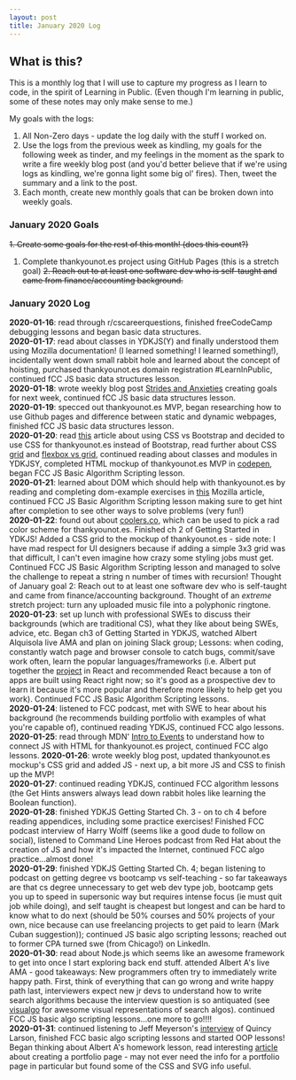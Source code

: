 ```yaml
---
layout: post
title: January 2020 Log
---
```

## What is this? ##
This is a monthly log that I will use to capture my progress as I learn to code, in the spirit of Learning in Public. (Even though I'm learning in public, some of these notes may only make sense to me.)

My goals with the logs:
1. All Non-Zero days - update the log daily with the stuff I worked on.
2. Use the logs from the previous week as kindling, my goals for the following week as tinder, and my feelings in the moment as the spark to write a fire weekly blog post (and you'd better believe that if we're using logs as kindling, we're gonna light some big ol' fires). Then, tweet the summary and a link to the post.
3. Each month, create new monthly goals that can be broken down into weekly goals.

### January 2020 Goals
~~1. Create some goals for the rest of this month! (does this count?)~~
1. Complete thankyounot.es project using GitHub Pages (this is a stretch goal)
~~2. Reach out to at least one software dev who is self-taught and came from finance/accounting background.~~

### January 2020 Log

**2020-01-16**: read through r/cscareerquestions, finished freeCodeCamp debugging lessons and began basic data structures.  
**2020-01-17**: read about classes in YDKJS(Y) and finally understood them using Mozilla documentation! (I learned something! I learned something!), incidentally went down small rabbit hole and learned about the concept of hoisting, purchased thankyounot.es domain registration #LearnInPublic, continued fCC JS basic data structures lesson.   
**2020-01-18**: wrote weekly blog post [Strides and Anxieties](https://jacob-berkelhamer.github.io/Strides-and-Anxieties/) creating goals for next week, continued fCC JS basic data structures lesson.    
**2020-01-19**: specced out thankyounot.es MVP, began researching how to use Github pages and difference between static and dynamic webpages, finished fCC JS basic data structures lesson.    
**2020-01-20**: read [this](https://hackernoon.com/how-css-grid-beats-bootstrap-85d5881cf163) article about using CSS vs Bootstrap and decided to use CSS for thankyounot.es instead of Bootstrap, read further about CSS [grid](https://gridbyexample.com/) and [flexbox vs grid](https://hackernoon.com/the-ultimate-css-battle-grid-vs-flexbox-d40da0449faf), continued reading about classes and modules in YDKJSY, completed HTML mockup of thankyounot.es MVP in [codepen](https://codepen.io/jahberk/pen/VwYVgXE?editors=1000), began FCC JS Basic Algorithm Scripting lesson.    
**2020-01-21**: learned about DOM which should help with thankyounot.es by reading and completing dom-example exercises in [this](https://developer.mozilla.org/en-US/docs/Learn/JavaScript/Client-side_web_APIs/Manipulating_documents) Mozilla article, continued FCC JS Basic Algorithm Scripting lesson making sure to get hint after completion to see other ways to solve problems (very fun!)    
**2020-01-22**: found out about [coolers.co](https://www.coolers.co), which can be used to pick a rad color scheme for thankyounot.es. Finished ch 2 of Getting Started in YDKJS! Added a CSS grid to the mockup of thankyounot.es - side note: I have mad respect for UI designers because if adding a simple 3x3 grid was that difficult, I can't even imagine how crazy some styling jobs must get. Continued FCC JS Basic Algorithm Scripting lesson and managed to solve the challenge to repeat a string n number of times with recursion! Thought of January goal 2: Reach out to at least one software dev who is self-taught and came from finance/accounting background. Thought of an _extreme_ stretch project: turn any uploaded music file into a polyphonic ringtone.    
**2020-01-23**: set up lunch with professional SWEs to discuss their backgrounds (which are traditional CS), what they like about being SWEs, advice, etc. Began ch3 of Getting Started in YDKJS, watched Albert Alquisola live AMA and plan on joining Slack group; Lessons: when coding, constantly watch page and browser console to catch bugs, commit/save work often, learn the popular languages/frameworks (i.e. Albert put together the [project](https://github.com/albertalquisola/random-food-app) in React and recommended React because a ton of apps are built using React right now; so it's good as a prospective dev to learn it because it's more popular and therefore more likely to help get you work). Continued FCC JS Basic Algorithm Scripting lessons.    
**2020-01-24**: listened to FCC podcast, met with SWE to hear about his background (he recommends building portfolio with examples of what you're capable of), continued reading YDKJS, continued FCC algo lessons.         
**2020-01-25**: read through MDN' [Intro to Events](https://developer.mozilla.org/en-US/docs/Learn/JavaScript/Building_blocks/Events) to understand how to connect JS with HTML for thankyounot.es project, continued FCC algo lessons.
**2020-01-26**: wrote weekly blog post, updated thankyounot.es mockup's CSS grid and added JS - next up, a bit more JS and CSS to finish up the MVP!    
**2020-01-27**: continued reading YDKJS, continued FCC algorithm lessons (the Get Hints answers always lead down rabbit holes like learning the Boolean function).    
**2020-01-28**: finished YDKJS Getting Started Ch. 3 - on to ch 4 before reading appendices, including some practice exercises! Finished FCC podcast interview of Harry Wolff (seems like a good dude to follow on social), listened to Command Line Heroes podcast from Red Hat about the creation of JS and how it's impacted the Internet, continued FCC algo practice...almost done!    
**2020-01-29**: finished YDKJS Getting Started Ch. 4;  began listening to podcast on getting degree vs bootcamp vs self-teaching - so far takeaways are that cs degree unnecessary to get web dev type job, bootcamp gets you up to speed in supersonic way but requires intense focus (ie must quit job while doing), and self taught is cheapest but longest and can be hard to know what to do next (should be 50% courses and 50% projects of your own, nice because can use freelancing projects to get paid to learn (Mark Cuban suggestion));  continued JS basic algo scripting lessons; reached out to former CPA turned swe (from Chicago!) on LinkedIn.    
**2020-01-30**: read about Node.js which seems like an awesome framework to get into once I start exploring back end stuff. attended Albert A's live AMA - good takeaways: New programmers often try to immediately write happy path. First, think of everything that can go wrong and write happy path last, interviewers expect new jr devs to understand how to write search algorithms because the interview question is so antiquated (see [visualgo](https://visualgo.net/en) for awesome visual representations of search algos). continued FCC JS basic algo scripting lessons...one more to go!!!!    
**2020-01-31**: continued listening to Jeff Meyerson's [interview](https://softwareengineeringdaily.com/2019/12/20/freecodecamp-with-quincy-larson/) of Quincy Larson, finished FCC basic algo scripting lessons and started OOP lessons! Began thinking about Albert A's homework lesson, read interesting [article](https://www.smashingmagazine.com/2013/06/workflow-design-develop-modern-portfolio-website/) about creating a portfolio page - may not ever need the info for a portfolio page in particular but found some of the CSS and SVG info useful.    
